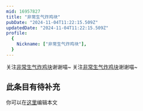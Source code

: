 ```yaml
---
mid: 16957827
title: "非常生气炸鸡块"
pubDate: "2024-11-04T11:22:15.509Z"
updatedDate: "2024-11-04T11:22:15.509Z"
profile:
  {
    Nickname: ["非常生气炸鸡块"],
  }
---
```


关注[非常生气炸鸡块](https://space.bilibili.com/16957827)谢谢喵~ 关注[非常生气炸鸡块](https://space.bilibili.com/16957827)谢谢喵~

## 此条目有待补充
你可以在[这里](https://github.com/Yuhanawa/VTuber.ICU-Content/edit/master/v/非常生气炸鸡块/index.md)编辑本文
